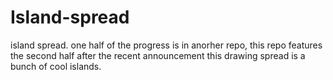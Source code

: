 # Island-spread
island spread. one half of the progress is in anorher repo, this repo features the second half after the recent announcement
this drawing spread is a bunch of cool islands. 
